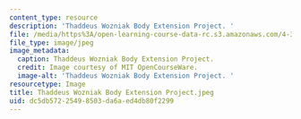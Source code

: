 ```yaml
---
content_type: resource
description: 'Thaddeus Wozniak Body Extension Project. '
file: /media/https%3A/open-learning-course-data-rc.s3.amazonaws.com/4-301-introduction-to-the-visual-arts-spring-2007/dc5db57225498503da6aed4db80f2299_ThaddeusWozniakBodyExtensionProject.jpeg
file_type: image/jpeg
image_metadata:
  caption: Thaddeus Wozniak Body Extension Project.
  credit: Image courtesy of MIT OpenCourseWare.
  image-alt: 'Thaddeus Wozniak Body Extension Project. '
resourcetype: Image
title: Thaddeus Wozniak Body Extension Project.jpeg
uid: dc5db572-2549-8503-da6a-ed4db80f2299
---
```

